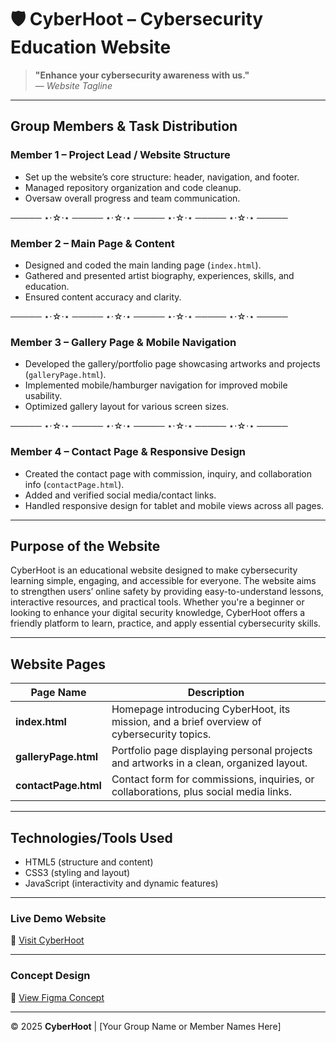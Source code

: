 # 🛡️ CyberHoot – Cybersecurity Education Website

> **"Enhance your cybersecurity awareness with us."**  
> — *Website Tagline*

---

## Group Members & Task Distribution

### **Member 1 – Project Lead / Website Structure**
- Set up the website’s core structure: header, navigation, and footer.
- Managed repository organization and code cleanup.
- Oversaw overall progress and team communication.

───── ⋆⋅☆⋅⋆ ───── ⋆⋅☆⋅⋆ ───── ⋆⋅☆⋅⋆ ───── ⋆⋅☆⋅⋆ ───── 

### **Member 2 – Main Page & Content**
- Designed and coded the main landing page (`index.html`).
- Gathered and presented artist biography, experiences, skills, and education.
- Ensured content accuracy and clarity.

───── ⋆⋅☆⋅⋆ ───── ⋆⋅☆⋅⋆ ───── ⋆⋅☆⋅⋆ ───── ⋆⋅☆⋅⋆ ───── 

### **Member 3 – Gallery Page & Mobile Navigation**
- Developed the gallery/portfolio page showcasing artworks and projects (`galleryPage.html`).
- Implemented mobile/hamburger navigation for improved mobile usability.
- Optimized gallery layout for various screen sizes.

───── ⋆⋅☆⋅⋆ ───── ⋆⋅☆⋅⋆ ───── ⋆⋅☆⋅⋆ ───── ⋆⋅☆⋅⋆ ───── 

### **Member 4 – Contact Page & Responsive Design**
- Created the contact page with commission, inquiry, and collaboration info (`contactPage.html`).
- Added and verified social media/contact links.
- Handled responsive design for tablet and mobile views across all pages.

---

## Purpose of the Website

CyberHoot is an educational website designed to make cybersecurity learning simple, engaging, and accessible for everyone. The website aims to strengthen users’ online safety by providing easy-to-understand lessons, interactive resources, and practical tools. Whether you're a beginner or looking to enhance your digital security knowledge, CyberHoot offers a friendly platform to learn, practice, and apply essential cybersecurity skills.

---

## Website Pages

| **Page Name**         | **Description**                                                                                         |
|---------------------- |--------------------------------------------------------------------------------------------------------|
| **index.html**        | Homepage introducing CyberHoot, its mission, and a brief overview of cybersecurity topics.             |
| **galleryPage.html**  | Portfolio page displaying personal projects and artworks in a clean, organized layout.                  |
| **contactPage.html**  | Contact form for commissions, inquiries, or collaborations, plus social media links.                    |

---

## Technologies/Tools Used

- HTML5 (structure and content)
- CSS3 (styling and layout)
- JavaScript (interactivity and dynamic features)

---

### Live Demo Website
🔗 [Visit CyberHoot](https://Pengusite.github.io/FINALS-INTROWEB-CYBERHOOT/)

---

### Concept Design
🔗 [View Figma Concept](#) <!-- Add Figma or wireframe link here if available -->

---

© 2025 **CyberHoot** | [Your Group Name or Member Names Here]
